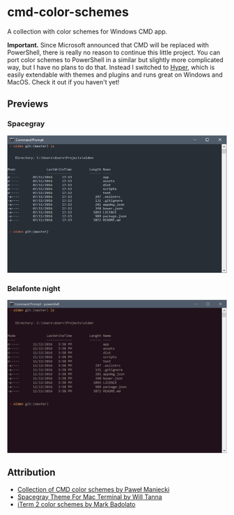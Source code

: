# cmd-color-schemes

A collection with color schemes for Windows CMD app.

**Important.** Since Microsoft announced that CMD will be replaced with PowerShell, there is really no reason to continue this little project. You can port color schemes to PowerShell in a similar but slightly more complicated way, but I have no plans to do that. Instead I switched to [Hyper](https://hyper.is "Hyper - A terminal built on web technologies"), which is easily extendable with themes and plugins and runs great on Windows and MacOS. Check it out if you haven't yet!
## Previews
### Spacegray

![](/screenshots/spacegray.png)

### Belafonte night

![](/screenshots/belafonte_night.png)

## Attribution

- [Collection of CMD color schemes by Paweł Maniecki](https://gist.github.com/P4/4245793)
- [Spacegray Theme For Mac Terminal by Will Tanna](https://github.com/wtanna/Spacegray-OSX-Terminal-Theme)
- [iTerm 2 color schemes by Mark Badolato](https://github.com/mbadolato/iTerm2-Color-Schemes)
